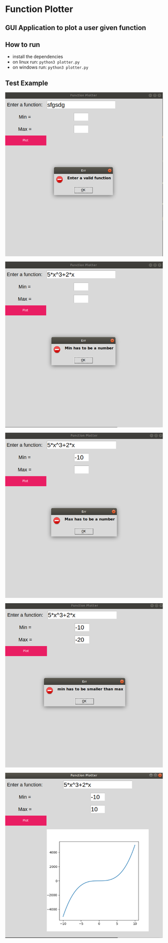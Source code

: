 # Function Plotter

## GUI Application to plot a user given function

## How to run
- install the dependencies
- on linux run: `python3 plotter.py`
- on windows run: `python3 plotter.py`

## Test Example
![](./images/1.png)

![](./images/2.png)

![](./images/3.png)

![](./images/4.png)

![](./images/5.png)
